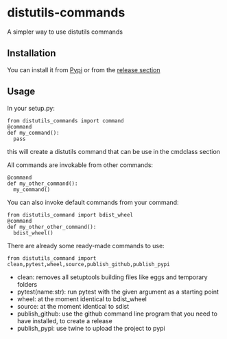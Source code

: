 # distutils-commands
A simpler way to use distutils commands

## Installation

You can install it from [Pypi](https://pypi.org/project/distutils-commands) or from the
[release section](https://github.com/RikyIsola/distutils-commands/releases)

## Usage

In your setup.py:
```python3
from distutils_commands import command
@command
def my_command():
  pass
```
this will create a distutils command that can be use in the cmdclass section

All commands are invokable from other commands:
```python3
@command
def my_other_command():
  my_command()
```

You can also invoke default commands from your command:
```python3
from distutils_command import bdist_wheel
@command
def my_other_other_command():
  bdist_wheel()
```

There are already some ready-made commands to use:
```python3
from distutils_command import clean,pytest,wheel,source,publish_github,publish_pypi
```
- clean: removes all setuptools building files like eggs and temporary folders
- pytest(name:str): run pytest with the given argument as a starting point
- wheel: at the moment identical to bdist_wheel
- source: at the moment identical to sdist
- publish_github: use the github command line program that you need to have installed, to create a release
- publish_pypi: use twine to upload the project to pypi
